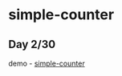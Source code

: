 # simple-counter
Day 2/30
---
demo - [simple-counter](https://therealgeekfruit.github.io/simple-counter)
